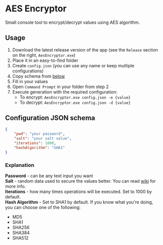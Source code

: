 # AES Encryptor
Small console tool to encrypt/decrypt values using AES algorithm.

## Usage
1. Download the latest release version of the app (see the `Release` section on the right, `AesEncryptor.exe`)
2. Place it in an easy-to-find folder
3. Create `config.json` (you can use any name or keep multiple configurations)
4. Copy schema from [below](#configuration-json-schema)
5. Fill in your values
6. Open `Command Prompt` in your folder from step 2
7. Execute generation with the required configuration: 
    - To encrypt: `AesEncryptor.exe config.json -e {value}`
    - To decrypt: `AesEncryptor.exe config.json -d {value}`

## Configuration JSON schema
``` json
{
    "pwd": "your password",
    "salt": "your salt value",
    "iterations": 1000,
    "hashAlgorithm": "SHA1"
}
```
### Explanation
**Password** - can be any text input you want  
**Salt** - random data used to secure the values better. You can read [wiki](https://en.wikipedia.org/wiki/Salt_(cryptography)) for more info.  
**Iterations** - how many times operations will be executed. Set to 1000 by default.  
**Hash Algorithm** - Set to SHA1 by default. If you know what you're doing, you can choose one of the following:  
- MD5  
- SHA1
- SHA256
- SHA384
- SHA512
